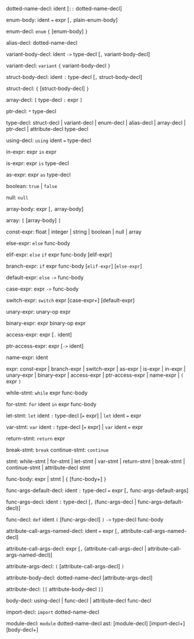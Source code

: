 dotted-name-decl: ident [`::` dotted-name-decl]


enum-body: ident `=` expr [`,` plain-enum-body]

enum-decl: `enum` `{` [enum-body] `}`


alias-decl: dotted-name-decl


variant-body-decl: ident `->` type-decl [`,` variant-body-decl]

variant-decl: `variant` `{` variant-body-decl `}`


struct-body-decl: ident `:` type-decl [`,` struct-body-decl]

struct-decl: `{` [struct-body-decl] `}`


array-decl: `[` type-decl `:` expr `]`


ptr-decl: `*` type-decl 

type-decl: struct-decl  |
           variant-decl |
           enum-decl    |
           alias-decl   |
           array-decl   |
           ptr-decl     |
           attribute-decl type-decl

using-decl: `using` ident `=` type-decl

in-expr: expr `in` expr

is-expr: expr `is` type-decl

as-expr: expr `as` type-decl

boolean: `true` | `false`

null: `null`

array-body: expr [`,` array-body]

array: `[` [array-body] `]`

const-expr: float   | 
            integer | 
            string  | 
            boolean | 
            null    |
            array

else-expr: `else` func-body

elif-expr: `else` `if` expr func-body [elif-expr]

branch-expr: `if` expr func-body [`elif-expr`] [`else-expr`]

default-expr: `else` `->` func-body

case-expr: expr `->` func-body

switch-expr: `switch` expr [case-expr+] [default-expr]

unary-expr: unary-op expr

binary-expr: expr binary-op expr

access-expr: expr [`.` ident]

ptr-access-expr: expr [`->` ident]

name-expr: ident

expr: const-expr      |
      branch-expr     |
      switch-expr     |
      as-expr         |
      is-expr         |
      in-expr         |
      unary-expr      |
      binary-expr     |
      access-expr     |
      ptr-access-expr |
      name-expr       |
      `(` expr `)`

while-stmt: `while` expr func-body

for-stmt: `for` ident `in` expr func-body

let-stmt: `let` ident `:` type-decl [`=` expr] |
          `let` ident `=` expr

var-stmt: `var` ident `:` type-decl [`=` expr] |
          `var` ident `=` expr

return-stmt: `return` expr

break-stmt: `break`
continue-stmt: `continue`

stmt: while-stmt    |
      for-stmt      |
      let-stmt      |
      var-stmt      |
      return-stmt   |
      break-stmt    |
      continue-stmt |
      attribute-decl stmt

func-body: expr | 
           stmt | 
           `{` [func-body+] `}`

func-args-default-decl: ident `:` type-decl `=` expr [`,` func-args-default-args]

func-args-decl: ident `:` type-decl [`,` (func-args-decl | func-args-default-decl)]

func-decl: `def` ident `(` [func-args-decl] `)` `->` type-decl func-body

attribute-call-args-named-decl: ident `=` expr [`,` attribute-call-args-named-decl]

attribute-call-args-decl: expr [`,` (attribute-call-args-decl | attribute-call-args-named-decl)]

attribute-args-decl: `(` [attribute-call-args-decl] `)`

attribute-body-decl: dotted-name-decl [attribute-args-decl]

attribute-decl: `[[` attribute-body-decl `]]`

body-decl: using-decl |
           func-decl  |
           attribute-decl func-decl

import-decl: `import` dotted-name-decl

module-decl: `module` dotted-name-decl
ast: [module-decl] [import-decl+] [body-decl+]